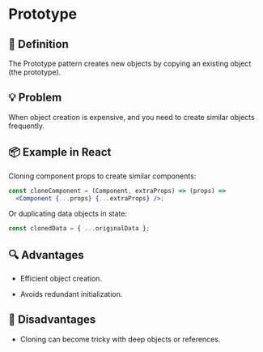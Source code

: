 # Prototype

## 🧭 Definition

The Prototype pattern creates new objects by copying an existing object (the prototype).

## 💡 Problem

When object creation is expensive, and you need to create similar objects frequently.

## 📦 Example in React

Cloning component props to create similar components:

```jsx
const cloneComponent = (Component, extraProps) => (props) =>
  <Component {...props} {...extraProps} />;
```

Or duplicating data objects in state:

```jsx
const clonedData = { ...originalData };
```

## 🔍 Advantages

- Efficient object creation.

- Avoids redundant initialization.

## 🚫 Disadvantages

- Cloning can become tricky with deep objects or references.

